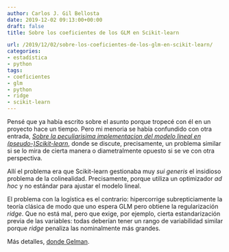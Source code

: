 ```yaml
---
author: Carlos J. Gil Bellosta
date: 2019-12-02 09:13:00+00:00
draft: false
title: Sobre los coeficientes de los GLM en Scikit-learn

url: /2019/12/02/sobre-los-coeficientes-de-los-glm-en-scikit-learn/
categories:
- estadística
- python
tags:
- coeficientes
- glm
- python
- ridge
- scikit-learn
---
```





Pensé que ya había escrito sobre el asunto porque tropecé con él en un proyecto hace un tiempo. Pero mi menoria se había confundido con otra entrada, _[Sobre la peculiarisima implementacion del modelo lineal en (pseudo-)Scikit-learn](https://www.datanalytics.com/2019/07/17/sobre-la-peculiarisima-implementacion-del-modelo-lineal-en-pseudo-scikit-learn/)_, donde se discute, precisamente, un problema similar si se lo mira de cierta manera o diametralmente opuesto si se ve con otra perspectiva.







Allí el problema era que Scikit-learn gestionaba muy _sui generis_ el insidioso problema de la colinealidad. Precisamente, porque utiliza un optimizador _ad hoc_ y no estándar para ajustar el modelo lineal.







El problema con la logística es el contrario: hipercorrige subrepticiamente la teoría clásica de modo que uno espera GLM pero obtiene la regularización _ridge_. Que no está mal, pero que exige, por ejemplo, cierta estandarización previa de las variables: todas deberían tener un rango de variabilidad similar porque _ridge_ penaliza las nominalmente más grandes.







Más detalles, [donde Gelman](https://statmodeling.stat.columbia.edu/2019/11/28/the-default-prior-for-logistic-regression-coefficients-in-scikit-learn/).




